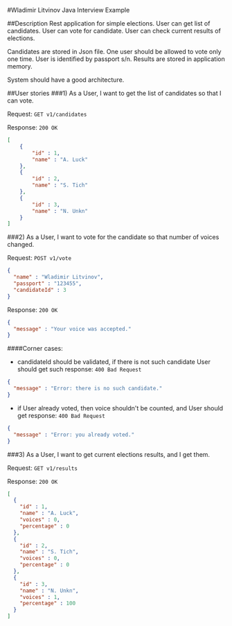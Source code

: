 #Wladimir Litvinov Java Interview Example

##Description
Rest application for simple elections.
User can get list of candidates.
User can vote for candidate.
User can check current results of elections.

Candidates are stored in Json file.
One user should be allowed to vote only one time.
User is identified by passport s/n.
Results are stored in application memory.

System should have a good architecture.

##User stories
###1) As a User, I want to get the list of candidates so that I can vote.

Request:
`GET v1/candidates`

Response:
`200 OK`
```json
[
    {      
        "id" : 1,      
        "name" : "A. Luck"  
    },
    {
        "id" : 2,
        "name" : "S. Tich"
    },
    {
        "id" : 3,
        "name" : "N. Unkn"
    }
]
```

###2) As a User, I want to vote for the candidate so that number of voices changed.

Request:
`POST v1/vote`
```json
{
  "name" : "Wladimir Litvinov",
  "passport" : "123455",
  "candidateId" : 3
}
```

Response:
`200 OK`
```json
{
  "message" : "Your voice was accepted."
}
```

####Corner cases:
- candidateId should be validated, if there is not such candidate User should get such response:
  `400 Bad Request`
```json
{
  "message" : "Error: there is no such candidate."
}
```
- if User already voted, then voice shouldn't be counted, and User should get response:
  `400 Bad Request`
```json
{
  "message" : "Error: you already voted."
}
```

###3) As a User, I want to get current elections results, and I get them.

Request:
`GET v1/results`

Response:
`200 OK`
```json
[
  {
    "id" : 1,
    "name" : "A. Luck",
    "voices" : 0,
    "percentage" : 0
  },
  {
    "id" : 2,
    "name" : "S. Tich",
    "voices" : 0,
    "percentage" : 0
  },
  {
    "id" : 3,
    "name" : "N. Unkn",
    "voices" : 1,
    "percentage" : 100
  }
]
```